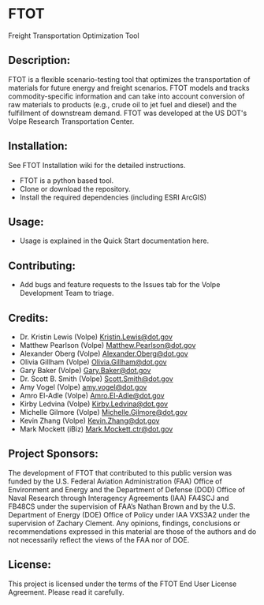 # FTOT 

Freight Transportation Optimization Tool 

## Description:
FTOT is a flexible scenario-testing tool that optimizes the transportation of materials for future energy and freight
scenarios.  FTOT models and tracks commodity-specific information and can take into account conversion  of raw materials to products (e.g., crude oil to jet fuel and diesel) and the fulfillment of downstream demand. FTOT was developed at the US DOT's Volpe Research Transportation Center. 

## Installation: 
See FTOT Installation wiki for the detailed instructions. 
* FTOT is a python based tool. 
* Clone or download the repository.
* Install the required dependencies (including ESRI ArcGIS) 

## Usage:
* Usage is explained in the Quick Start documentation here.

## Contributing: 
* Add bugs and feature requests to the Issues tab for the Volpe Development Team to triage.

## Credits: 
* Dr. Kristin Lewis (Volpe) <Kristin.Lewis@dot.gov>
* Matthew Pearlson (Volpe) <Matthew.Pearlson@dot.gov> 
* Alexander Oberg (Volpe) <Alexander.Oberg@dot.gov>
* Olivia Gillham (Volpe) <Olivia.Gillham@dot.gov>
* Gary Baker (Volpe) <Gary.Baker@dot.gov>
* Dr. Scott B. Smith (Volpe) <Scott.Smith@dot.gov>
* Amy Vogel (Volpe) <amy.vogel@dot.gov>
* Amro El-Adle (Volpe) <Amro.El-Adle@dot.gov>
* Kirby Ledvina (Volpe) <Kirby.Ledvina@dot.gov>
* Michelle Gilmore (Volpe) <Michelle.Gilmore@dot.gov>
* Kevin Zhang (Volpe) <Kevin.Zhang@dot.gov>
* Mark Mockett (iBiz) <Mark.Mockett.ctr@dot.gov>

## Project Sponsors:
The development of FTOT that contributed to this public version was funded by the U.S. Federal Aviation Administration (FAA) Office of Environment and Energy and the Department of Defense (DOD) Office of Naval Research through Interagency Agreements (IAA) FA4SCJ and FB48CS under the supervision of FAA’s Nathan Brown and by the U.S. Department of Energy (DOE) Office of Policy under IAA VXS3A2 under the supervision of Zachary Clement. Any opinions, findings, conclusions or recommendations expressed in this material are those of the authors and do not necessarily reflect the views of the FAA nor of DOE.

## License: 
This project is licensed under the terms of the FTOT End User License Agreement. Please read it carefully.
